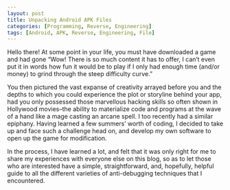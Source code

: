 ```yaml
---
layout: post
title: Unpacking Android APK Files
categories: [Programming, Reverse, Engineering]
tags: [Android, APK, Reverse, Engineering, File]
---
```


  Hello there! At some point in your life, you must have downloaded a game and had gone “Wow! There is so much content it has to offer, I can’t even put it in words how fun it would be to play if I only had enough time (and/or money) to grind through the steep difficulty curve.”

You then pictured the vast expanse of creativity arrayed before you and the depths to which you could experience the plot or storyline behind your app, had you only possessed those marvellous hacking skills so often shown in Hollywood movies–the ability to materialize code and programs at the wave of a hand like a mage casting an arcane spell. I too recently had a similar epiphany. Having learned a few summers’ worth of coding, I decided to take up and face such a challenge head on, and develop my own software to open up the game for modification.

In the process, I have learned a lot, and felt that it was only right for me to share my experiences with everyone else on this blog, so as to let those who are interested have a simple, straightforward, and, hopefully, helpful guide to all the different varieties of anti-debugging techniques that I encountered.


